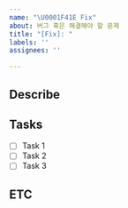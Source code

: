 ```yaml
---
name: "\U0001F41E Fix"
about: 버그 혹은 해결해야 할 문제
title: "[Fix]: "
labels: ''
assignees: ''

---
```


<!-- 작업자는 이슈 생성 후 우측의 Github Labels & Assignee를 설정해 주세요. -->

## Describe
<!-- 버그 혹은 해결해야 할 문제에 대한 설명을 작성해 주세요. 자세히 적을수록 좋아요 ! -->

## Tasks
<!-- 해야 하는 일에 대한 Tasks를 작성해 주세요. 세분화해서 작성하면 더 좋아요 ! -->
- [ ] Task 1
- [ ] Task 2
- [ ] Task 3

## ETC
<!-- 작업과 관련된 추가 정보나 참고 사항 등 더 전달할 내용이 있다면 여기에 작성해 주세요. -->

